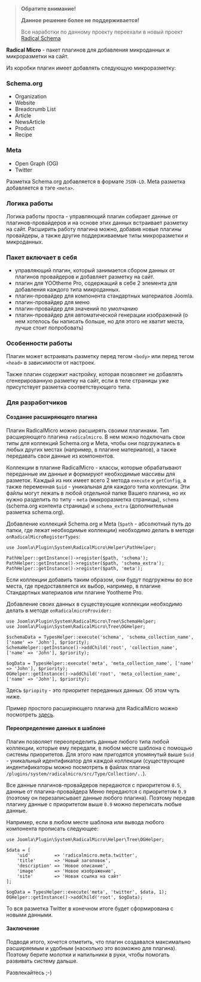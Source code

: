> **Обратите внимание!**
> 
> **Данное решение более не поддерживается!**
> 
> Все наработки по данному проекту переехали в новый проект [Radical Schema](https://github.com/fiction13/pkg_radicalschema)

**Radical Micro** - пакет плагинов для добавления микроданных и микроразметки на сайт.

Из коробки плагин имеет добавлять следующую микроразметку:

### Schema.org
- Organization
- Website
- Breadcrumb List
- Article
- NewsArticle
- Product
- Recipe

### Meta
- Open Graph (OG)
- Twitter

Разметка Schema.org добавляется в формате `JSON-LD`.
Meta разметка добавляется в тэге `<meta>`.

### Логика работы

Логика работы проста - управляющий плагин собирает данные от плагинов-провайдеров и на основе этих данных встраивает разметку на сайт. Расширить работу плагина можно, добавив новые плагины провайдеры, а также другие поддерживаемые типы микроразметки и микроданных.

### Пакет включает в себя

- управляющий плагин, который занимается сбором данных от плагинов провайдеров и добавляет разметку на сайт.
- плагин для YOOtheme Pro, содержащий в себе 2 элемента для добавления каждого типа микроданных.
- плагин-провайдер для компонента стандартных материалов Joomla.
- плагин-провайдер для меню
- плагин-провайдер для значений по умолчанию
- плагин-провайдер для автоматической генерации изображений (о нем хотелось бы написать больше, но для этого не хватит места, лучше стоит попробовать)

### Особенности работы

Плагин может встраивать разметку перед тегом `<body>` или перед тегом `<head>` в зависимости от настроек.

Также плагин содержит настройку, которая позволяет не добавлять сгенерированную разметку на сайт, если в теле страницы уже присутствует разметка соответствующего типа.

### Для разработчиков

#### Создание расширяющего плагина

Плагин RadicalMicro можно расширять своими плагинами. Тип расширяющего плагина `radicalmicro`. В нем можно подключать свои типы для коллекций Schema.org и Meta, чтобы они подгружались в любых других местах (например, в плагине материалов), а также передавать свои данные из компонентов.

Коллекции в плагине RadicalMicro - классы, которые обрабатывают переданные им данные и формируют необходимые массивы для разметок. Каждый из них имеет всего 2 метода `execute` и `getConfig`, а также переменная `$uid` - уникальная для каждого типа коллекции. Эти файлы могут лежать в любой отдельной папке Вашего плагина, но их нужно разделить по типу - `meta` (микроразметка страницы), `schema` (schema.org контента страницы) и `schema_extra` (дополнительная разметка schema.org).

Добавление коллекций Schema.org и Meta (`$path` - абcолютный путь до папки, где лежат необходимые коллекции) необходимо делать в методе `onRadicalMicroRegisterTypes`:

```
use Joomla\Plugin\System\RadicalMicro\Helper\PathHelper;

PathHelper::getInstance()->register($path, 'schema');
PathHelper::getInstance()->register($path, 'schema_extra');
PathHelper::getInstance()->register($path, 'meta');
```

Если коллекции добавить таким образом, они будут подгружены во все места, где предоставляется их выбор, например, в плагине Стандартных материалов или плагине Yootheme Pro.

Добавление своих данных в существующие коллекции необходимо делать в методе `onRadicalmicroProvider:`

```
use Joomla\Plugin\System\RadicalMicro\Tree\SchemaHelper;
use Joomla\Plugin\System\RadicalMicro\Tree\OGHelper;

$schemaData = TypesHelper::execute('schema', 'schema_collection_name', ['name' => 'John'], $priority);
SchemaHelper::getInstance()->addChild('root', 'collection_name', ['name' => 'John'], $priority);

$ogData = TypesHelper::execute('meta', 'meta_collection_name', ['name' => 'John'], $priority);
OGHelper::getInstance()->addChild('root', 'meta_collection_name', ['name' => 'John'], $priority);
```

Здесь `$priopity` - это приоритет переданных данных. Об этом чуть ниже.

Пример простого расширяющего плагина для RadicalMicro можно посмотреть [здесь](https://github.com/fiction13/plg_radicalmicro_example).

#### Переопределение данных в шаблоне

Плагин позволяет переопределить данные любого типа любой коллекции, которые ему передали, в любом месте шаблона с помощью системы приоритетов. Для этого нам пригодятся упомянутый выше `$uid` - уникальный идентификатор для каждой коллекции (существующие индентификаторы можно посмотреть в файлах плагина `/plugins/system/radicalmicro/src/Type/Collection/..`).

Все данные плагинов-провайдеров передаются с приоритетом `0.5`, данные от плагина-провайдера Меню передаются с приоритетом `0.9` (поэтому он перезаписывает данные любого плагина). Поэтому передав плагину данные с приоритетом выше `0.9` можно переписать любые данные.

Например, если в любом месте шаблона или вывода любого компонента прописать следующее:

```
use Joomla\Plugin\System\RadicalMicro\Helper\Tree\OGHelper;

$data = [
    'uid'         => 'radicalmicro.meta.twitter',
    'title'       => 'Новый заголовок',
    'description' => 'Новое описание',
    'image'       => 'Новое изображение',
    'site'        => 'Новая ссылка на сайт'
];
        
$ogData = TypesHelper::execute('meta', 'twitter', $data, 1);
OGHelper::getInstance()->addChild('root', $ogData);
```

То вся разметка Twitter в конечном итоге будет сформирована с новыми данными.

#### Заключение

Подводя итого, хочется отметить, что плагин создавался максимально расширяемым и удобным (насколько это возможно для плагина). Поэтому берите молотки и напильники в руки, чтобы помогать развивать систему дальше.

Развлекайтесь ;-)
